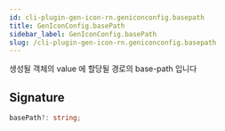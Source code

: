 ```yaml
---
id: cli-plugin-gen-icon-rn.geniconconfig.basepath
title: GenIconConfig.basePath
sidebar_label: GenIconConfig.basePath
slug: /cli-plugin-gen-icon-rn.geniconconfig.basepath
---
```






생성될 객체의 value 에 할당될 경로의 base-path 입니다

## Signature

```typescript
basePath?: string;
```
